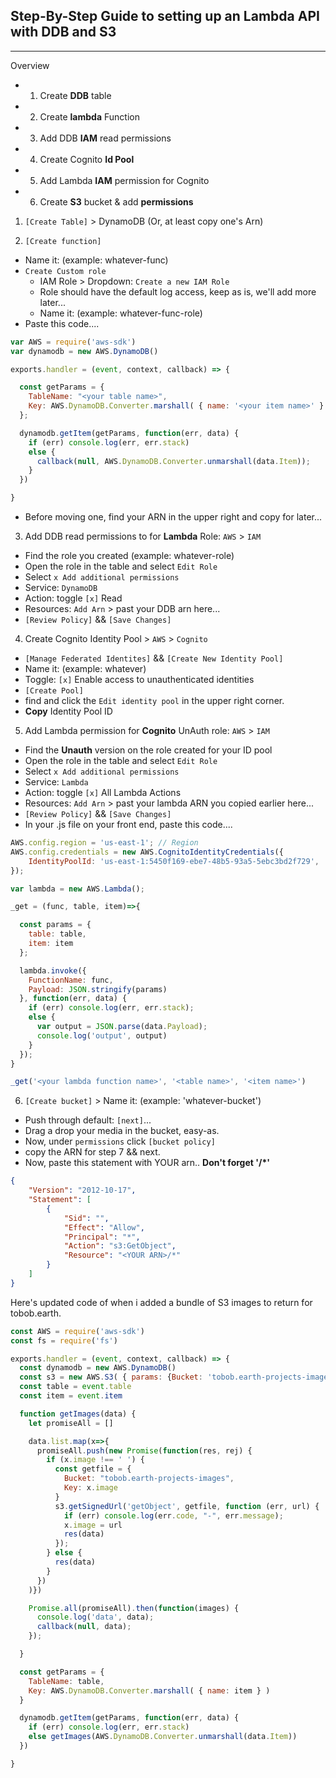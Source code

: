 ## Step-By-Step Guide to setting up an Lambda API with DDB and S3
----
Overview
- 1) Create **DDB** table
- 2) Create **lambda** Function
- 3) Add DDB **IAM** read permissions
- 4) Create Cognito **Id Pool**
- 5) Add Lambda **IAM** permission for Cognito
- 6) Create **S3** bucket & add **permissions**

1) `[Create Table]` > DynamoDB (Or, at least copy one's Arn)

2) `[Create function]`
- Name it: (example: whatever-func)
- `Create Custom role`
  - IAM Role > Dropdown: `Create a new IAM Role`
  - Role should have the default log access, keep as is, we'll add more later...
  - Name it: (example: whatever-func-role)
- Paste this code....

```JavaScript
var AWS = require('aws-sdk')
var dynamodb = new AWS.DynamoDB()

exports.handler = (event, context, callback) => {

  const getParams = {
    TableName: "<your table name>",
    Key: AWS.DynamoDB.Converter.marshall( { name: '<your item name>' } )
  };

  dynamodb.getItem(getParams, function(err, data) {
    if (err) console.log(err, err.stack)
    else {
      callback(null, AWS.DynamoDB.Converter.unmarshall(data.Item));
    }
  })

}
```

- Before moving one, find your ARN in the upper right and copy for later...

3) Add DDB read permissions to for **Lambda** Role: `AWS` > `IAM`
- Find the role you created (example: whatever-role)
- Open the role in the table and select `Edit Role`
- Select `x Add additional permissions`
- Service: `DynamoDB`
- Action: toggle `[x]` Read
- Resources: `Add Arn` > past your DDB arn here...
- `[Review Policy]` && `[Save Changes]`

4) Create Cognito Identity Pool > `AWS` > `Cognito`
- `[Manage Federated Identites]` && `[Create New Identity Pool]`
- Name it: (example: whatever)
- Toggle: `[x]` Enable access to unauthenticated identities
- `[Create Pool]`
- find and click the `Edit identity pool` in the upper right corner.
- **Copy** Identity Pool ID

5) Add Lambda permission for **Cognito** UnAuth role: `AWS` > `IAM`
- Find the **Unauth** version on the role created for your ID pool
- Open the role in the table and select `Edit Role`
- Select `x Add additional permissions`
- Service: `Lambda`
- Action: toggle `[x]` All Lambda Actions
- Resources: `Add Arn` > past your lambda ARN you copied earlier here...
- `[Review Policy]` && `[Save Changes]`
- In your .js file on your front end, paste this code....
```JavaScript
AWS.config.region = 'us-east-1'; // Region
AWS.config.credentials = new AWS.CognitoIdentityCredentials({
    IdentityPoolId: 'us-east-1:5450f169-ebe7-48b5-93a5-5ebc3bd2f729',
});

var lambda = new AWS.Lambda();

_get = (func, table, item)=>{

  const params = {
    table: table,
    item: item
  };

  lambda.invoke({
    FunctionName: func,
    Payload: JSON.stringify(params)
  }, function(err, data) {
    if (err) console.log(err, err.stack);
    else {
      var output = JSON.parse(data.Payload);
      console.log('output', output)
    }
  });
}

_get('<your lambda function name>', '<table name>', '<item name>')
```

6) `[Create bucket]` > Name it: (example: 'whatever-bucket')
- Push through default: `[next]`...
- Drag a drop your media in the bucket, easy-as.
- Now, under `permissions` click `[bucket policy]`
- copy the ARN for step 7 && next.
- Now, paste this statement with YOUR arn.. **Don't forget '/*'**
```json
{
    "Version": "2012-10-17",
    "Statement": [
        {
            "Sid": "",
            "Effect": "Allow",
            "Principal": "*",
            "Action": "s3:GetObject",
            "Resource": "<YOUR ARN>/*"
        }
    ]
}
```
Here's updated code of when i added a bundle of S3 images to return for tobob.earth.

```JavaScript
const AWS = require('aws-sdk')
const fs = require('fs')

exports.handler = (event, context, callback) => {
  const dynamodb = new AWS.DynamoDB()
  const s3 = new AWS.S3( { params: {Bucket: 'tobob.earth-projects-images'} } )
  const table = event.table
  const item = event.item

  function getImages(data) {
    let promiseAll = []

    data.list.map(x=>{
      promiseAll.push(new Promise(function(res, rej) {
        if (x.image !== ' ') {
          const getfile = {
            Bucket: "tobob.earth-projects-images",
            Key: x.image
          }
          s3.getSignedUrl('getObject', getfile, function (err, url) {
            if (err) console.log(err.code, "-", err.message);
            x.image = url
            res(data)
          });
        } else {
          res(data)
        }
      })
    )})  

    Promise.all(promiseAll).then(function(images) {
      console.log('data', data);
      callback(null, data);
    });

  }

  const getParams = {
    TableName: table,
    Key: AWS.DynamoDB.Converter.marshall( { name: item } )
  }

  dynamodb.getItem(getParams, function(err, data) {
    if (err) console.log(err, err.stack)
    else getImages(AWS.DynamoDB.Converter.unmarshall(data.Item))
  })

}
```
